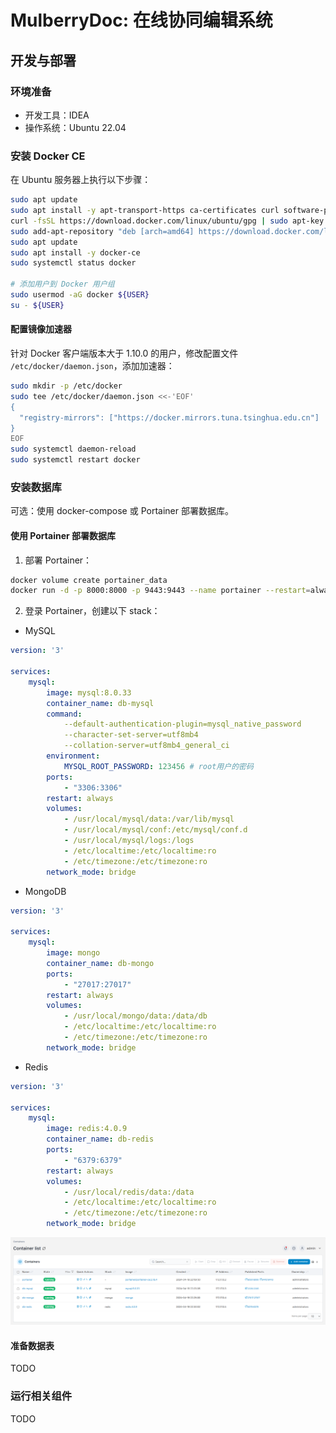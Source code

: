 # MulberryDoc: 在线协同编辑系统

## 开发与部署

### 环境准备
- 开发工具：IDEA
- 操作系统：Ubuntu 22.04

### 安装 Docker CE
在 Ubuntu 服务器上执行以下步骤：

```bash
sudo apt update
sudo apt install -y apt-transport-https ca-certificates curl software-properties-common
curl -fsSL https://download.docker.com/linux/ubuntu/gpg | sudo apt-key add -
sudo add-apt-repository "deb [arch=amd64] https://download.docker.com/linux/ubuntu focal stable"
sudo apt update
sudo apt install -y docker-ce
sudo systemctl status docker

# 添加用户到 Docker 用户组
sudo usermod -aG docker ${USER}
su - ${USER}
```

#### 配置镜像加速器
针对 Docker 客户端版本大于 1.10.0 的用户，修改配置文件 `/etc/docker/daemon.json`，添加加速器：

```bash
sudo mkdir -p /etc/docker
sudo tee /etc/docker/daemon.json <<-'EOF'
{
  "registry-mirrors": ["https://docker.mirrors.tuna.tsinghua.edu.cn"]
}
EOF
sudo systemctl daemon-reload
sudo systemctl restart docker
```

### 安装数据库
可选：使用 docker-compose 或 Portainer 部署数据库。

#### 使用 Portainer 部署数据库
1. 部署 Portainer：

```bash
docker volume create portainer_data
docker run -d -p 8000:8000 -p 9443:9443 --name portainer --restart=always -v /var/run/docker.sock:/var/run/docker.sock -v portainer_data:/data portainer/portainer-ce:2.18.4
```

2. 登录 Portainer，创建以下 stack：

- MySQL

```yaml
version: '3'

services:
    mysql:
        image: mysql:8.0.33
        container_name: db-mysql
        command:
            --default-authentication-plugin=mysql_native_password
            --character-set-server=utf8mb4
            --collation-server=utf8mb4_general_ci
        environment:
            MYSQL_ROOT_PASSWORD: 123456 # root用户的密码
        ports:
            - "3306:3306"
        restart: always
        volumes:
            - /usr/local/mysql/data:/var/lib/mysql
            - /usr/local/mysql/conf:/etc/mysql/conf.d
            - /usr/local/mysql/logs:/logs
            - /etc/localtime:/etc/localtime:ro
            - /etc/timezone:/etc/timezone:ro
        network_mode: bridge
```

- MongoDB

```yaml
version: '3'

services:
    mysql:
        image: mongo
        container_name: db-mongo
        ports:
            - "27017:27017"
        restart: always
        volumes:
            - /usr/local/mongo/data:/data/db
            - /etc/localtime:/etc/localtime:ro
            - /etc/timezone:/etc/timezone:ro
        network_mode: bridge
```

- Redis

```yaml
version: '3'

services:
    mysql:
        image: redis:4.0.9
        container_name: db-redis
        ports:
            - "6379:6379"
        restart: always
        volumes:
            - /usr/local/redis/data:/data
            - /etc/localtime:/etc/localtime:ro
            - /etc/timezone:/etc/timezone:ro
        network_mode: bridge
```

![img.png](doc/stacks.png)

#### 准备数据表
TODO

### 运行相关组件
TODO